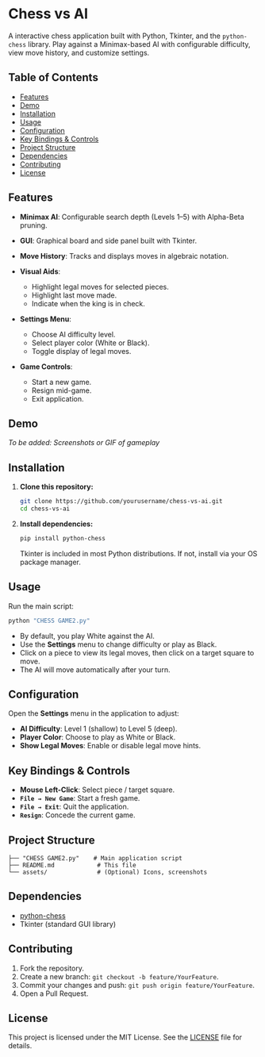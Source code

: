 # Chess vs AI

A interactive chess application built with Python, Tkinter, and the `python-chess` library. Play against a Minimax-based AI with configurable difficulty, view move history, and customize settings.

## Table of Contents

* [Features](#features)
* [Demo](#demo)
* [Installation](#installation)
* [Usage](#usage)
* [Configuration](#configuration)
* [Key Bindings & Controls](#key-bindings--controls)
* [Project Structure](#project-structure)
* [Dependencies](#dependencies)
* [Contributing](#contributing)
* [License](#license)

## Features

* **Minimax AI**: Configurable search depth (Levels 1–5) with Alpha-Beta pruning.
* **GUI**: Graphical board and side panel built with Tkinter.
* **Move History**: Tracks and displays moves in algebraic notation.
* **Visual Aids**:

  * Highlight legal moves for selected pieces.
  * Highlight last move made.
  * Indicate when the king is in check.
* **Settings Menu**:

  * Choose AI difficulty level.
  * Select player color (White or Black).
  * Toggle display of legal moves.
* **Game Controls**:

  * Start a new game.
  * Resign mid-game.
  * Exit application.

## Demo

*To be added: Screenshots or GIF of gameplay*

## Installation

1. **Clone this repository:**

   ```bash
   git clone https://github.com/yourusername/chess-vs-ai.git
   cd chess-vs-ai
   ```
2. **Install dependencies:**

   ```bash
   pip install python-chess
   ```

   Tkinter is included in most Python distributions. If not, install via your OS package manager.

## Usage

Run the main script:

```bash
python "CHESS GAME2.py"
```

* By default, you play White against the AI.
* Use the **Settings** menu to change difficulty or play as Black.
* Click on a piece to view its legal moves, then click on a target square to move.
* The AI will move automatically after your turn.

## Configuration

Open the **Settings** menu in the application to adjust:

* **AI Difficulty**: Level 1 (shallow) to Level 5 (deep).
* **Player Color**: Choose to play as White or Black.
* **Show Legal Moves**: Enable or disable legal move hints.

## Key Bindings & Controls

* **Mouse Left-Click**: Select piece / target square.
* **`File → New Game`**: Start a fresh game.
* **`File → Exit`**: Quit the application.
* **`Resign`**: Concede the current game.

## Project Structure

```
├── "CHESS GAME2.py"    # Main application script
├── README.md            # This file
└── assets/              # (Optional) Icons, screenshots
```

## Dependencies

* [python-chess](https://pypi.org/project/python-chess/)
* Tkinter (standard GUI library)

## Contributing

1. Fork the repository.
2. Create a new branch: `git checkout -b feature/YourFeature`.
3. Commit your changes and push: `git push origin feature/YourFeature`.
4. Open a Pull Request.

## License

This project is licensed under the MIT License. See the [LICENSE](LICENSE) file for details.
